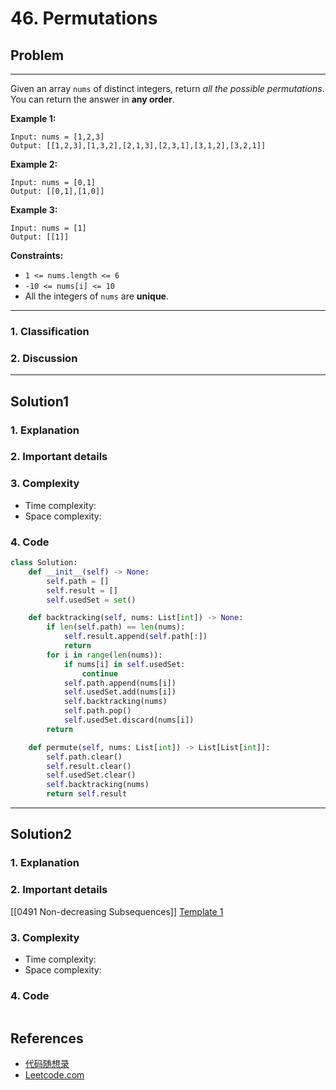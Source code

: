 # 46. Permutations

## Problem

*****

Given an array `nums` of distinct integers, return *all the possible permutations*. You can return the answer in **any order**.

 

**Example 1:**

```
Input: nums = [1,2,3]
Output: [[1,2,3],[1,3,2],[2,1,3],[2,3,1],[3,1,2],[3,2,1]]
```

**Example 2:**

```
Input: nums = [0,1]
Output: [[0,1],[1,0]]
```

**Example 3:**

```
Input: nums = [1]
Output: [[1]]
```

 

**Constraints:**

- `1 <= nums.length <= 6`
- `-10 <= nums[i] <= 10`
- All the integers of `nums` are **unique**.

******

### 1. Classification



### 2. Discussion





*******

## Solution1

### 1. Explanation





### 2. Important details





### 3. Complexity

- Time complexity:
- Space complexity:



### 4. Code

```python
class Solution:
    def __init__(self) -> None:
        self.path = []
        self.result = []
        self.usedSet = set()

    def backtracking(self, nums: List[int]) -> None:
        if len(self.path) == len(nums):
            self.result.append(self.path[:])
            return
        for i in range(len(nums)):
            if nums[i] in self.usedSet:
                continue
            self.path.append(nums[i])
            self.usedSet.add(nums[i])
            self.backtracking(nums)
            self.path.pop()
            self.usedSet.discard(nums[i])
        return

    def permute(self, nums: List[int]) -> List[List[int]]:
        self.path.clear()
        self.result.clear()
        self.usedSet.clear()
        self.backtracking(nums)
        return self.result
```



********

## Solution2

### 1. Explanation





### 2. Important details

[[0491 Non-decreasing Subsequences]]
[Template 1](Template%201.md)

### 3. Complexity

- Time complexity:
- Space complexity:



### 4. Code

```python

```

## References

- [代码随想录 ](https://github.com/youngyangyang04/leetcode-master)
- [Leetcode.com](https://leetcode.com/problemset/all/)
